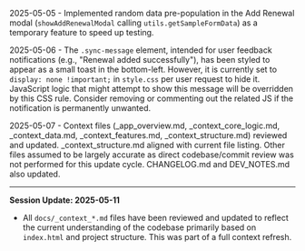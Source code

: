 2025-05-05 - Implemented random data pre-population in the Add Renewal modal (`showAddRenewalModal` calling `utils.getSampleFormData`) as a temporary feature to speed up testing.

2025-05-06 - The `.sync-message` element, intended for user feedback notifications (e.g., "Renewal added successfully"), has been styled to appear as a small toast in the bottom-left. However, it is currently set to `display: none !important;` in `style.css` per user request to hide it. JavaScript logic that might attempt to show this message will be overridden by this CSS rule. Consider removing or commenting out the related JS if the notification is permanently unwanted.

2025-05-07 - Context files (_app_overview.md, _context_core_logic.md, _context_data.md, _context_features.md, _context_structure.md) reviewed and updated. _context_structure.md aligned with current file listing. Other files assumed to be largely accurate as direct codebase/commit review was not performed for this update cycle. CHANGELOG.md and DEV_NOTES.md also updated.

---
**Session Update: 2025-05-11**
- All `docs/_context_*.md` files have been reviewed and updated to reflect the current understanding of the codebase primarily based on `index.html` and project structure. This was part of a full context refresh.
